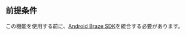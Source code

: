 ## 前提条件

この機能を使用する前に、[Android Braze SDK]({{site.baseurl}}/developer_guide/sdk_integration/?sdktab=android)を統合する必要があります。